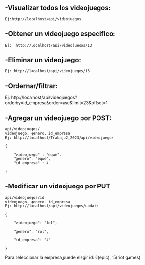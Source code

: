 ## -Visualizar todos los videojuegos:

    Ej:http://localhost/api/videojuegos
    
## -Obtener un videojuego especifico:
      
    Ej:  http://localhost/api/videojuegos/13

## -Eliminar un videojuego:
    
    Ej: http://localhost/api/videojuegos/13


## -Ordernar/filtrar:
    
   Ej: http://localhost/api/videojuegos?orderby=id_empresa&order=asc&limit=23&offset=1


## -Agregar un videojuego por POST:
    api/videojuegos/
    videojuego, genero, id_empresa
    Ej: http://localhost/Trabajo2_2023/api/videojuegos

    {
        
        "videojuego" : "eqwe",
        "genero": "eqwe",
        "id_empresa" : 4 

    }


## -Modificar un videojuego por PUT

    api/videojuegos/id
    videojuego, genero, id_empresa
    Ej: http://localhost/api/videojuegos/update

    {

        "videojuego": "lol",

        "genero": "rol",

        "id_empresa": "4"
        
    }




Para seleccionar la empresa,puede elegir id: 6(epic), 15(riot games)
